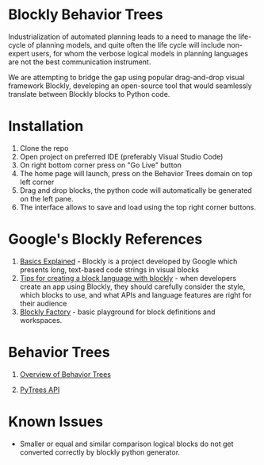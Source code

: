 # Blockly Behavior Trees 

Industrialization of automated planning leads to a need to manage the life-cycle of planning models, and quite often the
life cycle will include non-expert users, for whom the verbose logical models in planning languages are not the best
communication instrument.

We are attempting to bridge the gap using popular drag-and-drop visual framework Blockly, developing an open-source
tool that would seamlessly translate between Blockly blocks to Python code.

# Installation
1. Clone the repo
2. Open project on preferred IDE (preferably Visual Studio Code)
3. On right bottom corner press on "Go Live" button
4. The home page will launch, press on the Behavior Trees domain on top left corner 
5. Drag and drop blocks, the python code will automatically be generated on the left pane.
6. The interface allows to save and load using the top right corner buttons.

# Google's Blockly References

1. [Basics Explained](https://www.ionos.com/digitalguide/websites/web-development/blockly-basics-explained/) - Blockly is a project developed by Google which presents long, text-based code strings in visual blocks
2. [Tips for creating a block language with blockly](https://ieeexplore.ieee.org/document/8120404) - when developers create an app using Blockly, they should carefully consider the style, which blocks to use, and what APIs and language features are right for their audience
3. [Blockly Factory](https://blockly-demo.appspot.com/static/demos/blockfactory/index.html) - basic playground for block definitions and workspaces.

# Behavior Trees 

1. [Overview of Behavior Trees](https://www.gamedeveloper.com/programming/behavior-trees-for-ai-how-they-work)

2. [PyTrees API](https://py-trees.readthedocs.io/en/devel/composites.html#selector)  



# Known Issues
* Smaller or equal and similar comparison logical blocks do not get converted correctly by blockly python generator.



